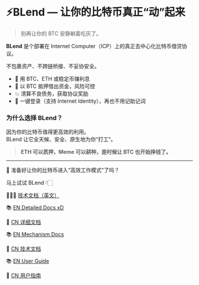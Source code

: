 # ⚡️BLend — 让你的比特币真正“动”起来

> 别再让你的 BTC 安静躺着吃灰了。

**BLend** 是个部署在 Internet Computer（ICP）上的真正去中心化比特币借贷协议。

不包裹资产、不跨链桥接、不妥协安全。

- 🚀 用 BTC、ETH 或稳定币赚利息  
- 🔐 以 BTC 抵押借出资金，风险可控  
- 💥 清算不良债务，获取协议奖励  
- 🧠 一键登录（支持 Internet Identity），再也不用记助记词

### 为什么选择 BLend？

因为你的比特币值得更高效的利用。  
BLend 让它全天候、安全、原生地为你“打工”。

> **ETH 可以质押，Meme 可以耕种，是时候让 BTC 也开始挣钱了。**

---

🔗 准备好让你的比特币进入“高效工作模式”了吗？

马上试试 BLend 👇🏻

👩🏻‍🔬 [技术文档（英文）](https://github.com/guoying2026/IC-Vibe-Coding-Template-Rust/tree/main)

📚 [EN Detailed Docs xD](https://github.com/guoying2026/IC-Vibe-Coding-Template-Rust/blob/main/Docs_EN.md)

📖 [CN 详细文档](https://github.com/guoying2026/IC-Vibe-Coding-Template-Rust/blob/main/Docs_CN.md)

📚 [EN Mechanism Docs ](https://github.com/guoying2026/IC-Vibe-Coding-Template-Rust/blob/main/MECHANISM_EN.md)

📖 [CN 技术文档 ](https://github.com/guoying2026/IC-Vibe-Coding-Template-Rust/blob/main/MECHANISM_CN.md)

📚 [EN User Guide ](https://github.com/guoying2026/IC-Vibe-Coding-Template-Rust/blob/main/TUTORIAL_EN.md)

📖 [CN 用户指南 ](https://github.com/guoying2026/IC-Vibe-Coding-Template-Rust/blob/main/TUTORIAL_CN.md)
